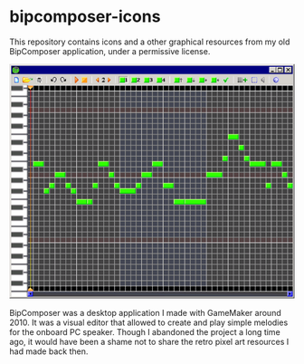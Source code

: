 # bipcomposer-icons

This repository contains icons and a other graphical resources from my old BipComposer application, under a permissive license.

![Screenshot of the old application](screenshot.png)

BipComposer was a desktop application I made with GameMaker around 2010. It was a visual editor that allowed to create and play
simple melodies for the onboard PC speaker. Though I abandoned the project a long time ago, it would have been a shame not to
share the retro pixel art resources I had made back then.

